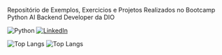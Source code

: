 Repositório de Exemplos, Exercicios e Projetos Realizados no Bootcamp Python AI Backend Developer da DIO

![Python](https://img.shields.io/badge/python-3670A0?style=for-the-badge&logo=python&logoColor=ffdd54) [![LinkedIn](https://img.shields.io/badge/LinkedIn-0077B5?style=for-the-badge&logo=linkedin&logoColor=white)](https://www.linkedin.com/in/kauesiqueiradev/)

![Top Langs](https://github-readme-stats-git-masterrstaa-rickstaa.vercel.app/api/top-langs/?username=KaueSiqueira54&bg_color=000&border_color=30A3DC&title_color=E94D5F&text_color=FFF) ![Top Langs](https://github-readme-stats-git-masterrstaa-rickstaa.vercel.app/api/top-langs/?username=KaueSiqueira54&layout=compact&bg_color=000&border_color=30A3DC&title_color=E94D5F&text_color=FFF)
